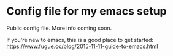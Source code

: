 # Config file for my emacs setup

Public config file. More info coming soon. 

If you're new to emacs, this is a good place to get started: https://www.fugue.co/blog/2015-11-11-guide-to-emacs.html
